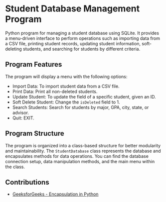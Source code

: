 # Student Database Management Program

Python program for managing a student database using SQLite. It provides a menu-driven interface to perform operations such as importing data from a CSV file, printing student records, updating student information, soft-deleting students, and searching for students by different criteria.

## Program Features

The program will display a menu with the following options:
- Import Data: To import student data from a CSV file.
- Print Data: Print all non-deleted students.
- Update Student: To update the field of a specific student, given an ID.
- Soft Delete Student: Change the `isDeleted` field to 1.
- Search Students: Search for students by major, GPA, city, state, or advisor.
- Quit: EXIT.

## Program Structure

The program is organized into a class-based structure for better modularity and maintainability. The `StudentDatabase` class represents the database and encapsulates methods for data operations. You can find the database connection setup, data manipulation methods, and the main menu within the class.

## Contributions

- [GeeksforGeeks - Encapsulation in Python](https://www.geeksforgeeks.org/encapsulation-in-python/)

